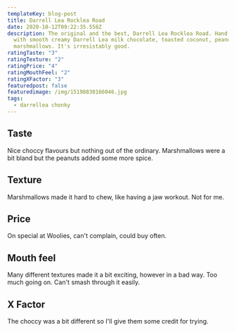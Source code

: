 ```yaml
---
templateKey: blog-post
title: Darrell Lea Rocklea Road
date: 2020-10-12T09:22:35.558Z
description: The original and the best, Darrell Lea Rocklea Road. Hand crafted
  with smooth creamy Darrell Lea milk chocolate, toasted coconut, peanuts and
  marshmallows. It's irresistably good.
ratingTaste: "3"
ratingTexture: "2"
ratingPrice: "4"
ratingMouthFeel: "2"
ratingXFactor: "3"
featuredpost: false
featuredimage: /img/15198830166046.jpg
tags:
  - darrellea chonky
---
```

## Taste
Nice choccy flavours but nothing out of the ordinary. Marshmallows were a bit bland but the peanuts added some more spice. 

## Texture
Marshmallows made it hard to chew, like having a jaw workout. Not for me.

## Price
On special at Woolies, can't complain, could buy often.

## Mouth feel
Many different textures made it a bit exciting, however in a bad way. Too much going on. Can't smash through it easily.

## X Factor
The choccy was a bit different so I'll give them some credit for trying.
